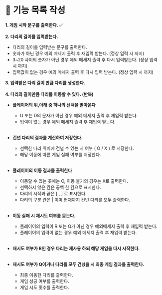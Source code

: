 
# 🎯 기능 목록 작성

**1. 게임 시작 문구를 출력한다.** ✅ </br></br> 
**2. 다리의 길이를 입력받는다.**
*  다리의 길이를 입력받는 문구를 출력한다.
*  숫자가 아닌 경우 예외 메세지 출력 후 재입력 받는다. (정상 입력 시 까지)
*  3~20 사이의 숫자가 아닌 경우 예외 메세지 출력 후 다시 입력받는다. (정상 입력 시 까지)
*  입력값이 없는 경우 예외 메세지 출력 후 다시 입력 받는다. (정상 입력 시 까지) </br>

**3. 입력받은 다리 길이 만큼 다리를 생성한다.** </br></br>
**4. 다리의 길이만큼 다리를 이동할 수 있다. (반복)**

* **플레이어의 위,아래 중 하나의 선택을 받아온다**
    * U 또는 D의 문자가 아닌 경우 예외 메세지 출력 후 재입력 받는다.
    * 입력이 없는 경우 예외 메세지 출력 후 재입력 받는다. </br> </br>

* **건넌 다리의 결과를 계산하여 저장한다.**
    * 선택한 다리 위치에 건널 수 있는 지 여부 ( O / X ) 로 저장한다.
    * 해당 이동에 따른 게임 실패 여부를 저장한다. </br> </br>

* **플레이어의 이동 결과를 출력한다**
    * 이동할 수 있는 곳에는 O, 이동 불가의 경우는 X로 출력한다.
    * 선택하지 않은 칸은 공백 한 칸으로 표시한다.
    * 다리의 시작과 끝은 [ , ] 로 표시한다.
    * 다리의 구분 칸은 | 이며 현재까지 건넌 다리를 모두 출력한다.  </br> </br>

* **이동 실패 시 재시도 여부를 묻는다.**
    * 플레이어의 입력이 R 또는 Q가 아닌 경우 예외메세지 출력 후 재입력 받는다.
    * 플레이어의 입력이 없는 경우 예외 메세지 출력 후 재입력 받는다. </br></br>

* **재시도 여부가 R인 경우 다리는 재사용 하되 해당 게임을 다시 시작한다.**</br></br>

* **재시도 여부가 Q이거나 다리를 모두 건넜을 시 최종 게임 결과를 출력한다.**
    * 최종 이동한 다리를 출력한다.
    * 게임 성공 여부를 출력한다.
    * 게임 시도 횟수를 출력한다. 

    